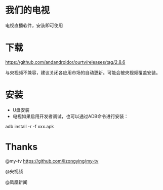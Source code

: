 # 我们的电视

电视直播软件，安装即可使用


# 下载

https://github.com/andandroidor/ourtv/releases/tag/2.8.6

与央视频不兼容，建议关闭各应用市场的自动更新。可能会被央视频覆盖安装。

# 安装

-   U盘安装
-   电视如果启用开发者调试，也可以通过ADB命令进行安装：
  
   adb  install  -r  -f   xxx.apk

# Thanks

@my-tv https://github.com/lizongying/my-tv

@央视频 

@凤凰新闻
